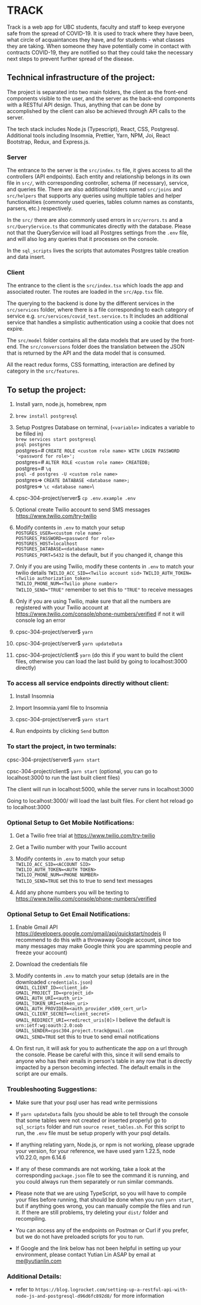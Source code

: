 # TRACK

Track is a web app for UBC students, faculty and staff to keep everyone safe from the spread of COVID-19. It is used to track where they have been, what circle of acquaintances they have, and for students - what classes they are taking. When someone they have potentially come in contact with contracts COVID-19, they are notified so that they could take the necessary next steps to prevent further spread of the disease.

## Technical infrastructure of the project:

The project is separated into two main folders, the client as the front-end components visible to the user, and the server as the back-end components with a RESTful API design. Thus, anything that can be done by accomplished by the client can also be achieved through API calls to the server.

The tech stack includes Node.js (Typescript), React, CSS, Postgresql. Additional tools including Insomnia, Prettier, Yarn, NPM, Joi, React Bootstrap, Redux, and Express.js.


### Server

The entrance to the server is the `src/index.ts` file, it gives access to all the controllers (API endpoints). Each entity and relationship belongs in its own file in `src/`, with corresponding controller, schema (if necessary), service, and queries file. There are also additional folders named `src/joins` and `src/helpers` that supports any queries using multiple tables and helper functionalities (commonly used queries, tables column names as constants, parsers, etc.) respectively.

In the `src/` there are also commonly used errors in `src/errors.ts` and a `src/QueryService.ts` that communicates directly with the database. Please not that the QueryService will load all Postgres settings from the `.env` file, and will also log any queries that it processes on the console.

In the `sql_scripts` lives the scripts that automates Postgres table creation and data insert.


### Client

The entrance to the client is the `src/index.tsx` which loads the app and associated router. The routes are loaded in the `src/App.tsx` file.

The querying to the backend is done by the different services in the `src/services` folder, where there is a file corresponding to each category of service e.g. `src/services/covid_test.service.ts` It includes an additional service that handles a simplistic authentication using a cookie that does not expire.

The `src/model` folder contains all the data models that are used by the front-end. The `src/conversions` folder does the translation between the JSON that is returned by the API and the data model that is consumed.

All the react redux forms, CSS formatting, interaction are defined by category in the `src/features`.

## To setup the project:

1. Install yarn, node.js, homebrew, npm

1. `brew install postgresql`

1. Setup Postgres Database on terminal, (`<variable>` indicates a variable to be filled in)\
   `brew services start postgresql`\
   `psql postgres`\
   postgres=# `CREATE ROLE <custom role name> WITH LOGIN PASSWORD '<password for role>';`\
   postgres=# `ALTER ROLE <custom role name> CREATEDB;`\
   postgres=# `\q`\
   `psql -d postgres -U <custom role name>`\
   postgres=> `CREATE DATABASE <database name>;`\
   postgres=> `\c <database name>`\

1. cpsc-304-project/server\$ `cp .env.example .env`

1. Optional create Twilio account to send SMS messages https://www.twilio.com/try-twilio

1. Modify contents in `.env` to match your setup\
   `POSTGRES_USER=<custom role name>`\
   `POSTGRES_PASSWORD=<password for role>`\
   `POSTGRES_HOST=localhost`\
   `POSTGRES_DATABASE=<database name>`\
   `POSTGRES_PORT=5432` is the default, but if you changed it, change this

1. Only if you are using Twilio, modify these contents in `.env` to match your twilio details
   `TWILIO_ACC_SID=<Twilio account sid>`
   `TWILIO_AUTH_TOKEN=<Twilio authorization token>`\
   `TWILIO_PHONE_NUM=<Twilio phone number>`\
   `TWILIO_SEND="TRUE"` remember to set this to `"TRUE"` to receive messages

1. Only if you are using Twilio, make sure that all the numbers are registered with your Twilio account at https://www.twilio.com/console/phone-numbers/verified if not it will console log an error

1. cpsc-304-project/server\$ `yarn`

1. cpsc-304-project/server\$ `yarn updateData`

1. cpsc-304-project/client\$ `yarn` (do this if you want to build the client files, otherwise you can load the last build by going to localhost:3000 directly)

### To access all service endpoints directly without client:

1. Install Insomnia

1. Import Insomnia.yaml file to Insomnia

1. cpsc-304-project/server$ `yarn start`

1. Run endpoints by clicking `Send` button

### To start the project, in two terminals:

cpsc-304-project/server$ `yarn start`

cpsc-304-project/client$ `yarn start` (optional, you can go to localhost:3000 to run the last built client files)

The client will run in localhost:5000, while the server runs in localhost:3000

Going to localhost:3000/ will load the last built files. For client hot reload go to localhost:3000

### Optional Setup to Get Mobile Notifications:

1. Get a Twilio free trial at https://www.twilio.com/try-twilio

1. Get a Twilio number with your Twilio account

1. Modify contents in `.env` to match your setup\
   `TWILIO_ACC_SID=<ACCOUNT SID>`\
   `TWILIO_AUTH_TOKEN=<AUTH TOKEN>`\
   `TWILIO_PHONE_NUM=<PHONE NUMBER>`\
   `TWILIO_SEND=TRUE` set this to true to send text messages
   
1. Add any phone numbers you will be texting to https://www.twilio.com/console/phone-numbers/verified

### Optional Setup to Get Email Notifications:

1. Enable Gmail API https://developers.google.com/gmail/api/quickstart/nodejs (I recommend to do this with a throwaway Google account, since too many messages may make Google think you are spamming people and freeze your account)

1. Download the credentials file

1. Modify contents in `.env` to match your setup (details are in the downloaded `credentials.json`)\
   `GMAIL_CLIENT_ID=<client_id>`\
   `GMAIL_PROJECT_ID=<project_id>`\
   `GMAIL_AUTH_URI=<auth_uri>`\
   `GMAIL_TOKEN_URI=<token_uri>`\
   `GMAIL_AUTH_PROVIDER=<auth_provider_x509_cert_url>`\
   `GMAIL_CLIENT_SECRET=<client_secret>`\
   `GMAIL_REDIRECT_URI=<redirect_uris[0]>` I believe the default is `urn:ietf:wg:oauth:2.0:oob`\
   `GMAIL_SENDER=cpsc304.project.track@gmail.com`\
   `GMAIL_SEND=TRUE` set this to true to send email notifications
   
1. On first run, it will ask for you to authenticate the app on a url through the console. Please be careful with this, since it will send emails to anyone 
who has their emails in person's table in any row that is directly impacted by a person becoming infected. The default emails in the script are our emails.


### Troubleshooting Suggestions:

* Make sure that your psql user has read write permissions

* If `yarn updateData` fails (you should be able to tell through the console that some tables were not created or inserted properly) go to `sql_scripts` folder and run `source reset_tables.sh`. For this script to run, the `.env` file must be setup properly with your psql details.

* If anything relating yarn, Node.js, or npm is not working, please upgrade your version, for your reference, we have used yarn 1.22.5, node v10.22.0, npm 6.14.6

* If any of these commands are not working, take a look at the corresponding `package.json` file to see the command it is running, and you could always run them separately or run similar commands.

* Please note that we are using TypeScript, so you will have to compile your files before running, that should be done when you run `yarn start`, but if anything goes wrong, you can manually compile the files and run it. If there are still problems, try deleting your `dist/` folder and recompiling.

* You can access any of the endpoints on Postman or Curl if you prefer, but we do not have preloaded scripts for you to run.

* If Google and the link below has not been helpful in setting up your environment, please contact Yutian Lin ASAP by email at me@yutianlin.com

### Additional Details:

- refer to `https://blog.logrocket.com/setting-up-a-restful-api-with-node-js-and-postgresql-d96d6fc892d8/` for more information

